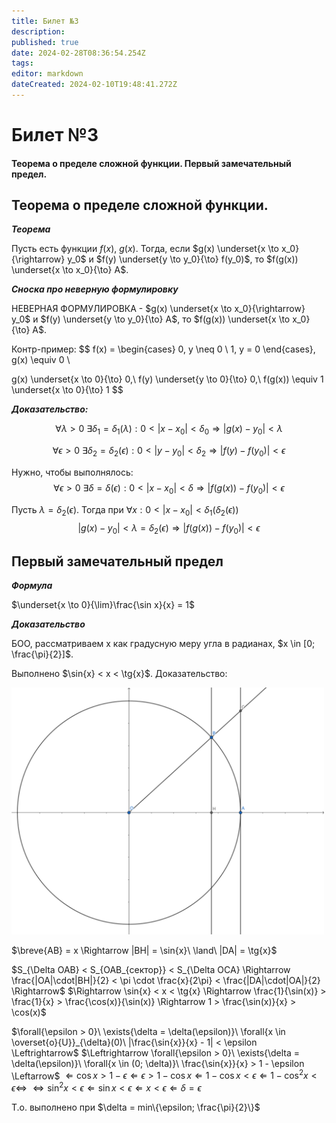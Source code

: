 ```yaml
---
title: Билет №3
description: 
published: true
date: 2024-02-28T08:36:54.254Z
tags: 
editor: markdown
dateCreated: 2024-02-10T19:48:41.272Z
---
```


# Билет №3
#### Теорема о пределе сложной функции. Первый замечательный предел.

## Теорема о пределе сложной функции.

***Теорема***

Пусть есть функции $f(x)$, $g(x)$.
Тогда, если $g(x) \underset{x \to x_0}{\rightarrow} y_0$ и $f(y) \underset{y \to y_0}{\to} f(y_0)$, то $f(g(x)) \underset{x \to x_0}{\to} A$.

***Сноска про неверную формулировку***

НЕВЕРНАЯ ФОРМУЛИРОВКА - $g(x) \underset{x \to x_0}{\rightarrow} y_0$ и $f(y) \underset{y \to y_0}{\to} A$, то $f(g(x)) \underset{x \to x_0}{\to} A$.

Контр-пример: 
$$
f(x) = 
\begin{cases}
  0, y \neq 0 \\
  1, y = 0
\end{cases}, 
g(x) \equiv 0 \\
 
g(x) \underset{x \to 0}{\to} 0,\ f(y) \underset{y \to 0}{\to} 0,\ f(g(x)) \equiv 1 \underset{x \to 0}{\to} 1
$$

***Доказательство:***

$$\forall{\lambda > 0}\ \exists{\delta_1 = \delta_1(\lambda)}: 0 < |x - x_0| < \delta_0 \Rightarrow |g(x) - y_0| < \lambda$$

$$\forall{\epsilon > 0}\ \exists{\delta_2 = \delta_2(\epsilon)}: 0 < |y - y_0| < \delta_2 \Rightarrow |f(y) - f(y_0)| < \epsilon$$

Нужно, чтобы выполнялось:
$$\forall{\epsilon > 0}\ \exists{\delta = \delta(\epsilon): 0 < |x - x_0| < \delta \Rightarrow |f(g(x)) - f(y_0)| < \epsilon}$$

Пусть $\lambda = \delta_2(\epsilon)$. Тогда при $\forall{x} : 0 < |x - x_0| < \delta_1(\delta_2(\epsilon))$
$$|g(x) - y_0| < \lambda = \delta_2(\epsilon) \Rightarrow |f(g(x)) - f(y_0)| < \epsilon$$

## Первый замечательный предел

***Формула***

$\underset{x \to 0}{\lim}\frac{\sin x}{x} = 1$

***Доказательство***

БОО, рассматриваем x как градусную меру угла в радианах, $x \in [0; \frac{\pi}{2}]$.

Выполнено $\sin{x} < x < \tg{x}$. Доказательство:

<img src="/geometry_export.svg" alt="drawing" width="500"/>

$\breve{AB} = x \Rightarrow |BH| = \sin{x}\ \land\ |DA| = \tg{x}$

$S_{\Delta OAB} < S_{OAB_{сектор}} < S_{\Delta OCA} \Rightarrow \frac{|OA|\cdot|BH|}{2} < \pi \cdot \frac{x}{2\pi} < \frac{|DA|\cdot|OA|}{2} \Rightarrow$
$\Rightarrow \sin{x} < x < \tg{x} \Rightarrow \frac{1}{\sin(x)} > \frac{1}{x} > \frac{\cos(x)}{\sin(x)} \Rightarrow 1 > \frac{\sin(x)}{x} > \cos(x)$

$\forall{\epsilon > 0}\ \exists{\delta = \delta(\epsilon)}\ \forall{x \in \overset{o}{U}}_{\delta}(0)\ |\frac{\sin{x}}{x} - 1| < \epsilon \Leftrightarrow$
$\Leftrightarrow \forall{\epsilon > 0}\ \exists{\delta = \delta(\epsilon)}\ \forall{x \in (0; \delta)}\ \frac{\sin{x}}{x} > 1 - \epsilon \Leftarrow$
$\Leftarrow \cos{x} > 1 - \epsilon \Leftarrow \epsilon > 1 - \cos{x} \Leftarrow 1 - \cos{x} < \epsilon \Leftarrow 1 - \cos^2{x} < \epsilon \Leftrightarrow$
$\Leftrightarrow \sin^2{x} < \epsilon \Leftarrow \sin{x} < \epsilon \Leftarrow x < \epsilon \Leftarrow \delta = \epsilon$

Т.о. выполнено при $\delta = min\{\epsilon; \frac{\pi}{2}\}$